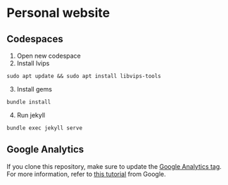 # Personal website


## Codespaces

1. Open new codespace
2. Install lvips
   
```
sudo apt update && sudo apt install libvips-tools
```

3. Install gems
   
```
bundle install
```

4. Run jekyll

```
bundle exec jekyll serve
```

## Google Analytics

If you clone this repository, make sure to update the [Google Analytics tag](_includes/google_analytics.html). For more information, refer to [this tutorial](https://support.google.com/analytics/answer/12002338?hl=en) from Google.